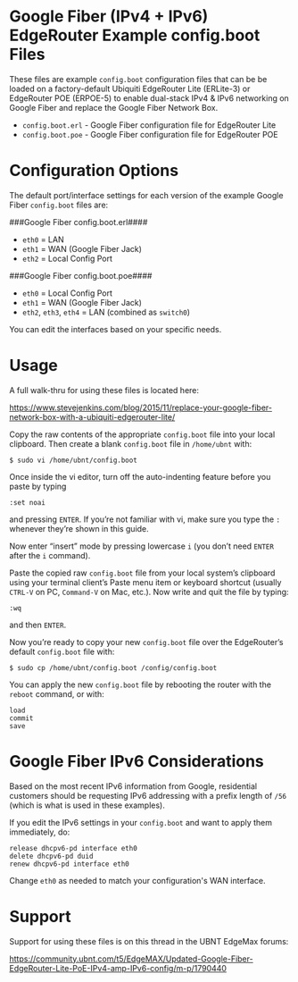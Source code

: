 # Google Fiber (IPv4 + IPv6) EdgeRouter Example config.boot Files

These files are example `config.boot` configuration files that can be be loaded on a factory-default Ubiquiti EdgeRouter
Lite (ERLite-3) or EdgeRouter POE (ERPOE-5) to enable dual-stack IPv4 & IPv6 networking on Google Fiber and replace the Google Fiber Network Box.

- `config.boot.erl` - Google Fiber configuration file for EdgeRouter Lite
- `config.boot.poe` - Google Fiber configuration file for EdgeRouter POE

# Configuration Options
The default port/interface settings for each version of the example Google Fiber `config.boot` files are:

###Google Fiber config.boot.erl####
- `eth0` = LAN
- `eth1` = WAN (Google Fiber Jack)
- `eth2` = Local Config Port

###Google Fiber config.boot.poe####
- `eth0` = Local Config Port
- `eth1` = WAN (Google Fiber Jack)
- `eth2`, `eth3`, `eth4` = LAN (combined as `switch0`)

You can edit the interfaces based on your specific needs.

# Usage
A full walk-thru for using these files is located here:

https://www.stevejenkins.com/blog/2015/11/replace-your-google-fiber-network-box-with-a-ubiquiti-edgerouter-lite/

Copy the raw contents of the appropriate `config.boot` file into your local clipboard.
Then create a blank `config.boot` file in `/home/ubnt` with:

    $ sudo vi /home/ubnt/config.boot

Once inside the vi editor, turn off the auto-indenting feature before you paste by typing

    :set noai

and pressing `ENTER`. If you’re not familiar with vi, make sure you type the `:` whenever they’re shown in this guide.

Now enter “insert” mode by pressing lowercase `i` (you don’t need `ENTER` after the `i` command).

Paste the copied raw `config.boot` file from your local system’s clipboard using your terminal client’s
Paste menu item or keyboard shortcut (usually `CTRL-V` on PC, `Command-V` on Mac, etc.). Now write and quit
the file by typing:

    :wq

and then `ENTER`.

Now you’re ready to copy your new `config.boot` file over the EdgeRouter’s default `config.boot` file with:

    $ sudo cp /home/ubnt/config.boot /config/config.boot

You can apply the new `config.boot` file by rebooting the router with the `reboot` command, or with:

    load
    commit
    save
    
# Google Fiber IPv6 Considerations
Based on the most recent IPv6 information from Google, residential customers should be requesting IPv6 addressing
with a prefix length of `/56` (which is what is used in these examples).

If you edit the IPv6 settings in your `config.boot` and want to apply them immediately, do:

    release dhcpv6-pd interface eth0
    delete dhcpv6-pd duid 
    renew dhcpv6-pd interface eth0

Change `eth0` as needed to match your configuration's WAN interface.

# Support
Support for using these files is on this thread in the UBNT EdgeMax forums:

https://community.ubnt.com/t5/EdgeMAX/Updated-Google-Fiber-EdgeRouter-Lite-PoE-IPv4-amp-IPv6-config/m-p/1790440
